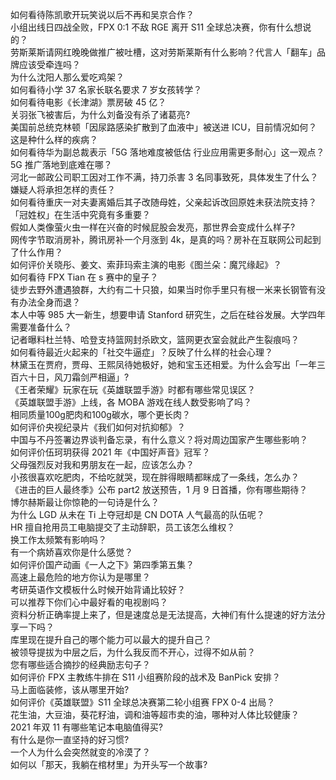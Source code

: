 如何看待陈凯歌开玩笑说以后不再和吴京合作？  
小组出线日四战全败，FPX 0:1 不敌 RGE 离开 S11 全球总决赛，你有什么想说的？  
劳斯莱斯请网红晚晚做推广被吐槽，这对劳斯莱斯有什么影响？代言人「翻车」品牌应该受牵连吗？  
为什么沈阳人那么爱吃鸡架？  
如何看待小学 37 名家长联名要求 7 岁女孩转学？  
如何看待电影《长津湖》票房破 45 亿？  
关羽张飞被害后，为什么刘备没有杀了诸葛亮?  
美国前总统克林顿「因尿路感染扩散到了血液中」被送进 ICU，目前情况如何？这是种什么样的疾病？  
如何看待华为副总裁表示「5G 落地难度被低估 行业应用需更多耐心」这一观点？5G 推广落地到底难在哪？  
河北一邮政公司职工因对工作不满，持刀杀害 3 名同事致死，具体发生了什么？嫌疑人将承担怎样的责任？  
如何看待重庆一对夫妻离婚后其子改随母姓，父亲起诉改回原姓未获法院支持？「冠姓权」在生活中究竟有多重要？  
假如人类像萤火虫一样在兴奋的时候屁股会发亮，那世界会变成什么样子?  
网传字节取消房补，腾讯房补一个月涨到 4k，是真的吗？房补在互联网公司起到了什么作用？  
如何评价关晓彤、姜文、索菲玛索主演的电影《图兰朵：魔咒缘起》？  
如何看待 FPX Tian 在 s 赛中的皇子？  
徒步去野外遭遇狼群，大约有二十只狼，如果当时你手里只有根一米来长钢管有没有办法全身而退？  
本人中等 985 大一新生，想要申请 Stanford 研究生，之后在硅谷发展。大学四年需要准备什么？  
记者曝料杜兰特、哈登支持篮网封杀欧文，篮网更衣室会就此产生裂痕吗？  
如何看待最近火起来的「社交牛逼症」？反映了什么样的社会心理？  
林黛玉在贾府，贾母、王熙凤待她极好，她和宝玉还相爱。为什么会写出「一年三百六十日，风刀霜剑严相逼」?  
《王者荣耀》玩家在玩《英雄联盟手游》时都有哪些常见误区？  
《英雄联盟手游》上线，各 MOBA 游戏在线人数受影响了吗？  
相同质量100g肥肉和100g碳水，哪个更长肉？  
如何评价央视纪录片《我们如何对抗抑郁》？  
中国与不丹签署边界谈判备忘录，有什么意义？将对周边国家产生哪些影响？  
如何评价伍珂玥获得 2021 年《中国好声音》冠军？  
父母强烈反对我和男朋友在一起，应该怎么办？  
小孩很喜欢吃肥肉，不给吃就哭，现在胖得眼睛都眯成了一条线，怎么办？  
《进击的巨人最终季》公布 part2 放送预告，1 月 9 日首播，你有哪些期待？  
博尔赫斯最让你惊艳的一句诗是什么？  
为什么 LGD 从未在 Ti 上夺冠却是 CN DOTA 人气最高的队伍呢？  
HR 擅自抢用员工电脑提交了主动辞职，员工该怎么维权？  
换工作太频繁有影响吗？  
有一个病娇喜欢你是什么感觉？  
如何评价国产动画《一人之下》第四季第五集？  
高速上最危险的地方你认为是哪里？  
考研英语作文模板什么时候开始背诵比较好？  
可以推荐下你们心中最好看的电视剧吗？  
资料分析正确率提上来了，但是速度总是无法提高，大神们有什么提速的好方法分享一下吗？  
库里现在提升自己的哪个能力可以最大的提升自己？  
被领导提拔为中层之后，为什么我反而不开心，过得不如从前？  
您有哪些适合摘抄的经典励志句子？  
如何评价 FPX 主教练牛排在 S11 小组赛阶段的战术及 BanPick 安排？  
马上面临装修，该从哪里开始?  
如何评价《英雄联盟》S11 全球总决赛第二轮小组赛 FPX 0-4 出局？  
花生油，大豆油，葵花籽油，调和油等超市卖的油，哪种对人体比较健康？  
2021 年双 11 有哪些笔记本电脑值得买?  
有什么是你一直坚持的好习惯?  
一个人为什么会突然就变的冷漠了？  
如何以「那天，我躺在棺材里」为开头写一个故事?  
